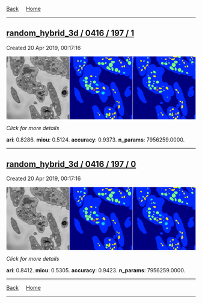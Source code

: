 
[Back](..)&nbsp;&nbsp;&nbsp;&nbsp;&nbsp;[Home](https://leapmanlab.github.io/snapshots)

---

<div class="summary"><a href="1"><h2>random_hybrid_3d / 0416 / 197 / 1</h2></a><p>Created 20 Apr 2019, 00:17:16
</p><a href="1"><img src="1/media/summary.png" align="center"></a><p>
<i>Click for more details</i>
</p></div>

**ari**: 0.8286. **miou**: 0.5124. **accuracy**: 0.9373. **n_params**: 7956259.0000. 

---

<div class="summary"><a href="0"><h2>random_hybrid_3d / 0416 / 197 / 0</h2></a><p>Created 20 Apr 2019, 00:17:16
</p><a href="0"><img src="0/media/summary.png" align="center"></a><p>
<i>Click for more details</i>
</p></div>

**ari**: 0.8412. **miou**: 0.5305. **accuracy**: 0.9423. **n_params**: 7956259.0000. 

---

[Back](..)&nbsp;&nbsp;&nbsp;&nbsp;&nbsp;[Home](https://leapmanlab.github.io/snapshots)

---